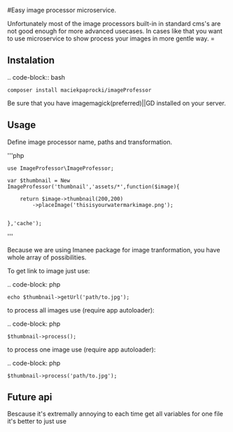 #Easy image processor microservice. 

Unfortunately most of the image processors built-in in standard cms's are not good enough for more advanced usecases. In cases like that you want to use microservice to show process your images in more gentle way. =

Instalation
-------------------

.. code-block:: bash

	composer install maciekpaprocki/imageProfessor

Be sure that you have imagemagick(preferred)||GD installed on your server. 


Usage
-------------------

Define image processor name, paths and transformation.

'''php

	use ImageProfessor\ImageProfessor;

	var $thumbnail = New ImageProfessor('thumbnail','assets/*',function($image){
		
		return $image->thumbnail(200,200)
			->placeImage('thisisyourwatermarkimage.png');


	},'cache');

'''

Because we are using Imanee package for image tranformation, you have whole array of possibilities. 

To get link to image just use:

.. code-block: php

	echo $thumbnail->getUrl('path/to.jpg');


to process all images use (require app autoloader):

.. code-block: php

	$thumbnail->process();


to process one image use (require app autoloader):

.. code-block: php

	$thumbnail->process('path/to.jpg');



Future api 
---------------------
Bescause it's extremally annoying to each time get all variables for one file it's better to just use 